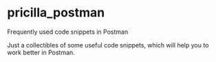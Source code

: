 # pricilla_postman
Frequently used code snippets in Postman 

Just a collectibles of some useful code snippets, which will help you to work better in Postman.
